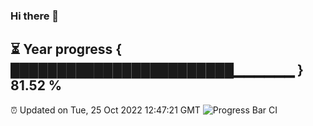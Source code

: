 ### Hi there 👋
⏳ Year progress { ████████████████████████▁▁▁▁▁▁ } 81.52 %
---
⏰ Updated on Tue, 25 Oct 2022 12:47:21 GMT
![Progress Bar CI](https://github.com/liununu/liununu/workflows/Progress%20Bar%20CI/badge.svg)
